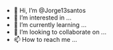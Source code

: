 - 👋 Hi, I’m @Jorge13santos
- 👀 I’m interested in ...
- 🌱 I’m currently learning ...
- 💞️ I’m looking to collaborate on ...
- 📫 How to reach me ...

<!---
Jorge13santos/Jorge13santos is a ✨ special ✨ repository because its `README.md` (this file) appears on your GitHub profile.
You can click the Preview link to take a look at your changes.
--->

